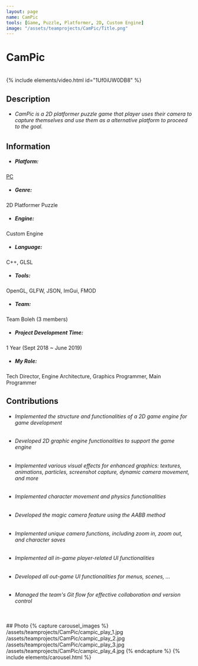 ```yaml
---
layout: page
name: CamPic
tools: [Game, Puzzle, Platformer, 2D, Custom Engine]
image: "/assets/teamprojects/CamPic/Title.png"
---
```


# CamPic

<br>
{% include elements/video.html id="1Uf0iUW0DB8" %}

## Description
- ###### CamPic is a 2D platformer puzzle game that player uses their camera to capture themselves and use them as a alternative platform to proceed to the goal.


## Information
- ##### **Platform**: 
[PC](https://drive.google.com/file/d/1Fltqv4KDaZuk__XrF2JNeBuhomWoj_te/view?usp=sharing)
- ##### **Genre**: 
2D Platformer Puzzle
- ##### **Engine**: 
Custom Engine
- ##### **Language**: 
C++, GLSL
- ##### **Tools**: 
OpenGL, GLFW, JSON, ImGui, FMOD
- ##### **Team**: 
Team Boleh (3 members)
- ##### **Project Development Time**: 
1 Year (Sept 2018 ~ June 2019)
- ##### **My Role**: 
Tech Director, Engine Architecture, Graphics Programmer, Main Programmer


## Contributions
 - ###### Implemented the structure and functionalities of a 2D game engine for game development
 - ###### Developed 2D graphic engine functionalities to support the game engine
 - ###### Implemented various visual effects for enhanced graphics: textures, animations, particles, screenshot capture, dynamic camera movement, and more
 - ###### Implemented character movement and physics functionalities
 - ###### Developed the magic camera feature using the AABB method
 - ###### Implemented unique camera functions, including zoom in, zoom out, and character saves
 - ###### Implemented all in-game player-related UI functionalities
 - ###### Developed all out-game UI functionalities for menus, scenes, ...
 - ###### Managed the team's Git flow for effective collaboration and version control


<br>
## Photo
{% capture carousel_images %}
/assets/teamprojects/CamPic/campic_play_1.jpg
/assets/teamprojects/CamPic/campic_play_2.jpg
/assets/teamprojects/CamPic/campic_play_3.jpg
/assets/teamprojects/CamPic/campic_play_4.jpg
{% endcapture %}
{% include elements/carousel.html %}